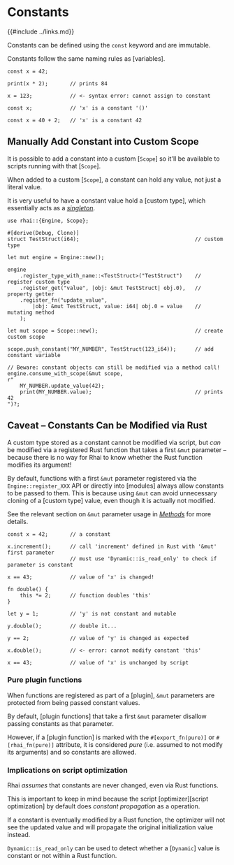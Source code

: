 Constants
=========

{{#include ../links.md}}

Constants can be defined using the `const` keyword and are immutable.

Constants follow the same naming rules as [variables].

```rust,no_run
const x = 42;

print(x * 2);       // prints 84

x = 123;            // <- syntax error: cannot assign to constant
```

```rust,no_run
const x;            // 'x' is a constant '()'

const x = 40 + 2;   // 'x' is a constant 42
```


Manually Add Constant into Custom Scope
--------------------------------------

It is possible to add a constant into a custom [`Scope`] so it'll be available to scripts
running with that [`Scope`].

When added to a custom [`Scope`], a constant can hold any value, not just a literal value.

It is very useful to have a constant value hold a [custom type], which essentially acts
as a [_singleton_](../patterns/singleton.md).

```rust,no_run
use rhai::{Engine, Scope};

#[derive(Debug, Clone)]
struct TestStruct(i64);                                     // custom type

let mut engine = Engine::new();

engine
    .register_type_with_name::<TestStruct>("TestStruct")    // register custom type
    .register_get("value", |obj: &mut TestStruct| obj.0),   // property getter
    .register_fn("update_value",
        |obj: &mut TestStruct, value: i64| obj.0 = value    // mutating method
    );

let mut scope = Scope::new();                               // create custom scope

scope.push_constant("MY_NUMBER", TestStruct(123_i64));      // add constant variable

// Beware: constant objects can still be modified via a method call!
engine.consume_with_scope(&mut scope,
r"
    MY_NUMBER.update_value(42);
    print(MY_NUMBER.value);                                 // prints 42
")?;
```


Caveat &ndash; Constants Can be Modified via Rust
------------------------------------------------

A custom type stored as a constant cannot be modified via script, but _can_ be modified via
a registered Rust function that takes a first `&mut` parameter &ndash; because there is no way for
Rhai to know whether the Rust function modifies its argument!

By default, functions with a first `&mut` parameter registered via the `Engine::register_XXX` API
or directly into [modules] always allow constants to be passed to them. This is because using `&mut`
can avoid unnecessary cloning of a [custom type] value, even though it is actually not modified.

See the relevant section on `&mut` parameter usage in [_Methods_](method.md) for more details.

```rust,no_run
const x = 42;       // a constant

x.increment();      // call 'increment' defined in Rust with '&mut' first parameter
                    // must use 'Dynamic::is_read_only' to check if parameter is constant

x == 43;            // value of 'x' is changed!

fn double() {
    this *= 2;      // function doubles 'this'
}

let y = 1;          // 'y' is not constant and mutable

y.double();         // double it...

y == 2;             // value of 'y' is changed as expected

x.double();         // <- error: cannot modify constant 'this'

x == 43;            // value of 'x' is unchanged by script
```

### Pure plugin functions

When functions are registered as part of a [plugin], `&mut` parameters are protected from being
passed constant values.

By default, [plugin functions] that take a first `&mut` parameter disallow passing constants as that
parameter.

However, if a [plugin function] is marked with the `#[export_fn(pure)]` or `#[rhai_fn(pure)]` attribute,
it is considered _pure_ (i.e. assumed to not modify its arguments) and so constants are allowed.

### Implications on script optimization

Rhai _assumes_ that constants are never changed, even via Rust functions.

This is important to keep in mind because the script [optimizer][script optimization]
by default does _constant propagation_ as a operation.

If a constant is eventually modified by a Rust function, the optimizer will not see
the updated value and will propagate the original initialization value instead.

`Dynamic::is_read_only` can be used to detect whether a [`Dynamic`] value is constant or not
within a Rust function.
